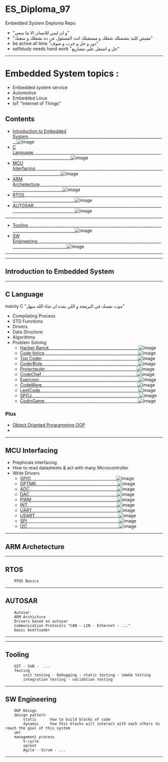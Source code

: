 # ES_Diploma_97
Embedded System Deploma Repo
* "و ان ليس للانسان الا ما سعي"
* "مفيش كلية بتضمنلك شغلك و مستقبلك انت المسئول عن ده بشغلك و سعيك"
* be active all time "دور و حل و جرب و شوف"
* selfstudy needs hand work "حل و اشتغل علي مشاريع"
---
# Embedded System topics :
- Embedded system service
- Automotive
- Embedded Linux
- IoT "Internet of Things"

## Contents

- [Introduction to Embedded System](#introduction-to-embedded-system)_____________________________________________________________________![image](https://progress-bar.dev/0/?title=Loading&color=ff0000&width=200)
- [C Language](#c-language)_____________________________________________________________________________________________![image](https://progress-bar.dev/0/?title=Loading&color=ff0000&width=200)
- [MCU Interfacing](#mcu-interfacing)________________________________________________________________________________________![image](https://progress-bar.dev/0/?title=Loading&color=ff0000&width=200)
- [ARM Archetecture](#arm-archetecture)______________________________________________________________________________________![image](https://progress-bar.dev/0/?title=Loading&color=ff0000&width=200)
- [RTOS](#rtos)____________________________________________________________________________________________________![image](https://progress-bar.dev/0/?title=Loading&color=ff0000&width=200)
- [AUTOSAR](#autosar)_______________________________________________________________________________________________![image](https://progress-bar.dev/0/?title=Loading&color=ff0000&width=200)

---

- [Tooling](#tooling)__________________________________________________________________________________________________![image](https://progress-bar.dev/0/?title=Loading&color=ff0000&width=200)
- [SW Engineering](#sw-engineering)_________________________________________________________________________________________![image](https://progress-bar.dev/0/?title=Loading&color=ff0000&width=200)
---

---
## Introduction to Embedded System

---
## C Language
mainly C "موت نفسك في البرمجة و اللي بعده ان شاء الله سهل"
* Compilating Process
* STD Functions
* Drivers
* Data Structure
* Algorithms 
* Problem Solving 
	- [Hacker Ranck](https://www.hackerrank.com/dashboard)_____________________________________________![image](https://progress-bar.dev/0/?scale=100&title=Prob&suffix=&width=100&color=ff00ff)
	- [Code forice]()_______________________________________________![image](https://progress-bar.dev/0/?scale=100&title=Prob&suffix=&width=100&color=ff00ff)
	- [Top Coder](https://www.topcoder.com/challenges)________________________________________________![image](https://progress-bar.dev/0/?scale=100&title=Prob&suffix=&width=100&color=ff00ff)
	- [CoderByte](https://www.coderbyte.com/)________________________________________________![image](https://progress-bar.dev/0/?scale=100&title=Prob&suffix=&width=100&color=ff00ff)
	- [Projecteuler](https://projecteuler.net/)______________________________________________![image](https://progress-bar.dev/0/?scale=100&title=Prob&suffix=&width=100&color=ff00ff)
	- [CodeChef](https://www.codechef.com/)________________________________________________![image](https://progress-bar.dev/0/?scale=100&title=Prob&suffix=&width=100&color=ff00ff)
	- [Exercism](https://exercism.org/)__________________________________________________![image](https://progress-bar.dev/0/?scale=100&title=Prob&suffix=&width=100&color=ff00ff)
	- [CodeWare](https://www.codewars.com/)________________________________________________![image](https://progress-bar.dev/0/?scale=100&title=Prob&suffix=&width=100&color=ff00ff)
	- [LeetCode](https://leetcode.com/)_________________________________________________![image](https://progress-bar.dev/0/?scale=100&title=Prob&suffix=&width=100&color=ff00ff)
	- [SPOJ](https://www.spoj.com/)______________________________________________________![image](https://progress-bar.dev/0/?scale=100&title=Prob&suffix=&width=100&color=ff00ff)
	- [CodinGame](https://www.codingame.com/start)_______________________________________________![image](https://progress-bar.dev/0/?scale=100&title=Prob&suffix=&width=100&color=ff00ff)
	
### Plus
- [Object Orianted Programming OOP]()
- 
---
## MCU Interfacing
- Prephirals interfacing
- How to read datasheets & act with many Microcontroller
- Write Drivers
	- [GPIO](https://github.com/mohmed-ahmed-01097/test_repo/tree/main/test)___________________________________________![image](https://progress-bar.dev/0/)
	- [GPTMR](test)_________________________________________![image](https://progress-bar.dev/0/)
	- [ADC](test)____________________________________________![image](https://progress-bar.dev/0/)
	- [DAC](test)____________________________________________![image](https://progress-bar.dev/0/)
	- [PWM](test)___________________________________________![image](https://progress-bar.dev/0/)
	- [INT](test)_____________________________________________![image](https://progress-bar.dev/0/)
	- [UART](test)___________________________________________![image](https://progress-bar.dev/0/)
	- [USART](test)__________________________________________![image](https://progress-bar.dev/0/)
	- [SPI](test)______________________________________________![image](https://progress-bar.dev/0/)
	- [I2C](test)______________________________________________![image](https://progress-bar.dev/0/)
---

## ARM Archetecture

---
## RTOS
		RTOS Basics
---
## AUTOSAR

		Autosar
		ARM Archicture
		Drivers based on autosar
		Communication Protocols "CAN - LIN - Ethernet - ..."
		basic bootloader

---


---
## Tooling 
		GIT - SVN -  ...
		Testing
			unit testing - Debugging - static testing - smoke testing
			integration testing - validation testing
---
## SW Engineering
		OOP Design
		design pattern
			static		how to build blocks of code
			dynamic		how this blocks will interact with each others to reach the goal of this system
		uml 
		management process 
			V-cycle
			sprent
			Agile - Scrum - ...

---

